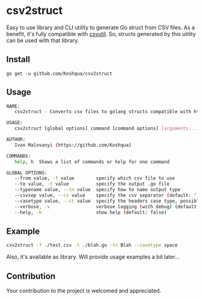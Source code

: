 # csv2struct 
Easy to use library and CLI utility to generate Go struct from CSV files.
As a benefit, it's fully compatible with [csvutil](https://github.com/jszwec/csvutil).
So, structs generated by this utility can be used with that library. 

## Install 
`go get -u github.com/Koshqua/csv2struct`

## Usage 

```bash
NAME:
   csv2struct - Converts csv files to golang structs compatible with https://github.com/jszwec/csvutil

USAGE:
   csv2struct [global options] command [command options] [arguments...]

AUTHOR:
   Ivan Malovanyi (https://github.com/Koshqua)

COMMANDS:
   help, h  Shows a list of commands or help for one command

GLOBAL OPTIONS:
   --from value, -f value        specify which csv file to use
   --to value, -t value          specify the output .go file
   --typename value, --tn value  specify how to name output type
   --csvsep value, --cs value    specify the csv separator (default: ",")
   --casetype value, --ct value  specify the headers case type, possible values are: pascal, camel, kebab, snake, space (default: "pascal")
   --verbose, -v                 verbose logging (with debug) (default: false)
   --help, -h                    show help (default: false)
```
## Example
```bash
csv2struct -f ./test.csv -t ./blah.go -tn Blah --casetype space  
```
Also, it's available as library. 
Will provide usage examples a bit later...


## Contribution
Your contribution to the project is welcomed and appreciated.
